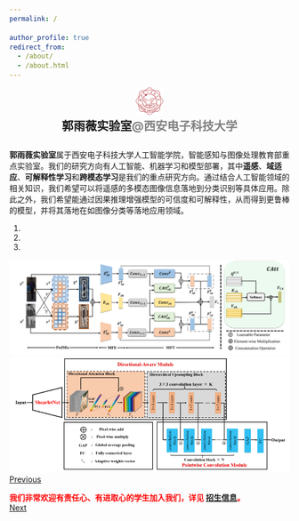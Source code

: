 ```yaml
---
permalink: /

author_profile: true
redirect_from: 
  - /about/
  - /about.html
---
```


<div style="text-align: center;">
    <img src="Guo-Lab-Img/xiaohui.png" alt="xiaohui Image" style="width:10%;"/>
</div>

<div style="text-align: center; font-size: 1.5em; font-weight: bold;">
    郭雨薇实验室<span style="color: gray;">@西安电子科技大学</span>
</div>

<div style="height: 1em;"></div>


**郭雨薇实验室**属于西安电子科技大学人工智能学院，智能感知与图像处理教育部重点实验室。我们的研究方向有人工智能、机器学习和模型部署，其中**遥感**、**域适应**、**可解释性学习**和**跨模态学习**是我们的重点研究方向。通过结合人工智能领域的相关知识，我们希望可以将遥感的多模态图像信息落地到分类识别等具体应用。除此之外，我们希望能通过因果推理增强模型的可信度和可解释性，从而得到更鲁棒的模型，并将其落地在如图像分类等落地应用领域。

<link rel="stylesheet" href="https://stackpath.bootstrapcdn.com/bootstrap/4.5.2/css/bootstrap.min.css">
<script src="https://code.jquery.com/jquery-3.5.1.slim.min.js"></script>
<script src="https://cdn.jsdelivr.net/npm/@popperjs/core@2.9.2/dist/umd/popper.min.js"></script>
<script src="https://stackpath.bootstrapcdn.com/bootstrap/4.5.2/js/bootstrap.min.js"></script>

<div id="carouselExampleIndicators" class="carousel slide" data-ride="carousel">
  <ol class="carousel-indicators">
    <li data-target="#carouselExampleIndicators" data-slide-to="0" class="active"></li>
    <li data-target="#carouselExampleIndicators" data-slide-to="1"></li>
    <li data-target="#carouselExampleIndicators" data-slide-to="2"></li>
  </ol>
  <div class="carousel-inner">
    <div class="carousel-item active">
      <img src="Guo-Lab-Img/cm1.png" class="d-block w-100" alt="Zhang">
    </div>
    <div class="carousel-item">
      <img src="Guo-Lab-Img/lenet.png" class="d-block w-100" alt="Guo">
    </div>
  </div>
  <a class="carousel-control-prev" href="#carouselExampleIndicators" role="button" data-slide="prev">
    <span class="carousel-control-prev-icon" aria-hidden="true"></span>
    <span class="sr-only">Previous</span>
  </a>
<div style="height: 1em;"></div>
  
<div style="color: red; font-weight: bold;">
    我们非常欢迎有责任心、有进取心的学生加入我们，详见
    <a href="https://uiokky5.github.io/guotest.github.io/cv2/">招生信息</a>。
</div>

  
  <a class="carousel-control-next" href="#carouselExampleIndicators" role="button" data-slide="next">
    <span class="carousel-control-next-icon" aria-hidden="true"></span>
    <span class="sr-only">Next</span>
  </a>
</div>

